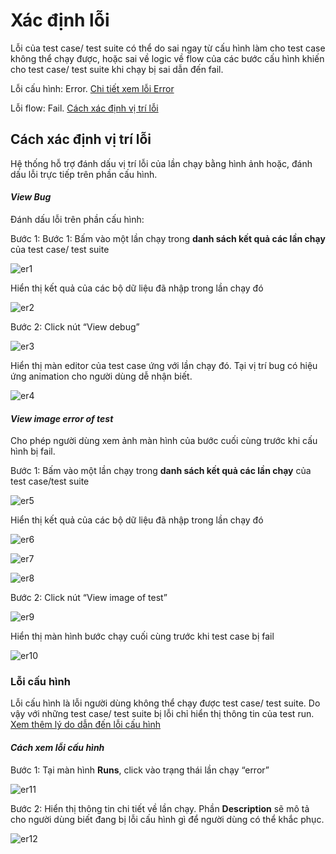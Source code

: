 # Xác định lỗi

Lỗi của test case/ test suite có thể do sai ngay từ cấu hình làm cho test case không thể chạy được, hoặc sai về logic về flow của các bước cấu hình khiến cho test case/ test suite khi chạy bị sai dẫn đến fail.

Lỗi cấu hình: Error. [Chi tiết xem lỗi Error](/test-framework-api/guest/doc-file/doc-file/03aa9ed7-eb1f-4362-8146-b1fabde3b705/link.png)

Lỗi flow: Fail. [Cách xác định vị trí lỗi](/test-framework-api/guest/doc-file/doc-file/03aa9ed7-eb1f-4362-8146-b1fabde3b705/link.png)

## Cách xác định vị trí lỗi
Hệ thống hỗ trợ đánh dấu vị trí lỗi của lần chạy bằng hình ảnh hoặc, đánh dấu lỗi trực tiếp trên phần cấu hình.

#### _View Bug_
Đánh dấu lỗi trên phần cấu hình:

Bước 1:	Bước 1:	Bấm vào một lần chạy trong **danh sách kết quả các lần chạy** của test case/ test suite

![er1](/test-framework-api/guest/doc-file/doc-file/79d151f0-b987-4998-a357-641f2fbf528b/er1.png)

Hiển thị kết quả của các bộ dữ liệu đã nhập trong lần chạy đó 

![er2](/test-framework-api/guest/doc-file/doc-file/81c54a53-6235-4b6e-bf7e-a8e1a5d21fe0/er2.png)

Bước 2:	Click nút “View debug”

![er3](/test-framework-api/guest/doc-file/doc-file/a4656760-29bf-4a88-bda5-35f4440ef1ee/er3.png)

Hiển thị màn editor của test case ứng với lần chạy đó. Tại vị trí bug có hiệu ứng animation cho người dùng dễ nhận biết.

![er4](/test-framework-api/guest/doc-file/doc-file/4d4d203b-6e3d-457c-9227-2e613b720c97/er4.png)

#### _View image error of test_
Cho phép người dùng xem ảnh màn hình của bước cuối cùng trước khi cấu hình bị fail.

Bước 1:	Bấm vào một lần chạy trong **danh sách kết quả các lần chạy** của test case/test suite

![er5](/test-framework-api/guest/doc-file/doc-file/3fc59bec-f064-4bac-a8ce-6309d5c5d17e/er5.png)

Hiển thị kết quả của các bộ dữ liệu đã nhập trong lần chạy đó 

![er6](/test-framework-api/guest/doc-file/doc-file/c65fc81b-b6f5-40c2-8d82-08d57fffc9dc/er6.png)

![er7](/test-framework-api/guest/doc-file/doc-file/a217965a-9411-4b27-a368-ef271946febf/er7.png)

![er8](/test-framework-api/guest/doc-file/doc-file/acb651fa-5807-4850-bb23-2acdb44b8ecf/er8.png)

Bước 2:	Click nút “View image of test” 

![er9](/test-framework-api/guest/doc-file/doc-file/b6a43e6e-3c8d-4935-8744-ab1683a43ba7/er9.png)

Hiển thị màn hình bước chạy cuối cùng trước khi test case bị fail

![er10](/test-framework-api/guest/doc-file/doc-file/b2957bea-3e81-4705-812f-40501486a39a/er10.png)

### Lỗi cấu hình
Lỗi cấu hình là lỗi người dùng không thể chạy được test case/ test suite. Do vậy với những test case/ test suite bị lỗi chỉ hiển thị thông tin của test run.  [Xem thêm lý do dẫn đến lỗi cấu hình](/test-framework-api/guest/doc-file/doc-file/03aa9ed7-eb1f-4362-8146-b1fabde3b705/link.png)

#### _Cách xem lỗi cấu hình_
Bước 1:	Tại màn hình **Runs**, click vào trạng thái lần chạy “error”

![er11](/test-framework-api/guest/doc-file/doc-file/a6059f94-0ebe-4121-8c19-7048f9e589c0/er11.png)

Bước 2:	Hiển thị thông tin chi tiết về lần chạy. Phần **Description** sẽ mô tả cho người dùng biết đang bị lỗi cấu hình gì để người dùng có thể khắc phục.

![er12](/test-framework-api/guest/doc-file/doc-file/2c607622-0769-400e-9b3a-2b66dda4c4c9/er12.png)
